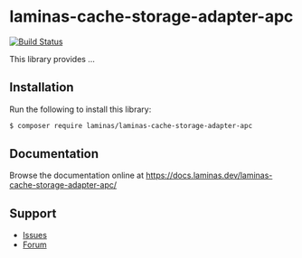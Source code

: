 # laminas-cache-storage-adapter-apc

[![Build Status](https://github.com/laminas/laminas-cache-storage-adapter-apc/workflows/Continuous%20Integration/badge.svg)](https://github.com/laminas/laminas-cache-storage-adapter-apc/actions?query=workflow%3A"Continuous+Integration")

This library provides …

## Installation

Run the following to install this library:

```bash
$ composer require laminas/laminas-cache-storage-adapter-apc
```

## Documentation

Browse the documentation online at https://docs.laminas.dev/laminas-cache-storage-adapter-apc/

## Support

* [Issues](https://github.com/laminas/laminas-cache-storage-adapter-apc/issues/)
* [Forum](https://discourse.laminas.dev/)
